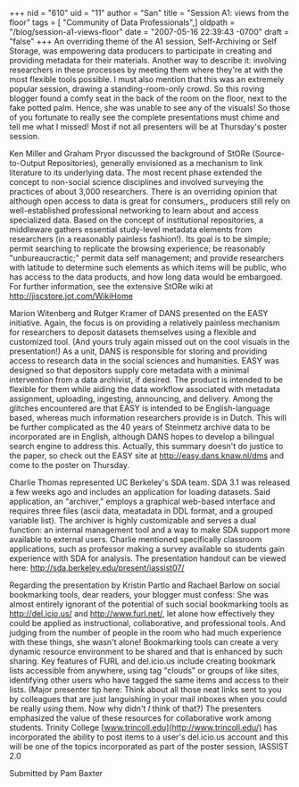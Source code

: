 +++
nid = "610"
uid = "11"
author = "San"
title = "Session A1:  views from the floor"
tags = [ "Community of Data Professionals",]
oldpath = "/blog/session-a1-views-floor"
date = "2007-05-16 22:39:43 -0700"
draft = "false"
+++
An overriding theme of the A1 session, Self-Archiving or Self Storage,
was empowering data producers to participate in creating and providing
metadata for their materials. Another way to describe it: involving
researchers in these processes by meeting them where they're at with the
most flexible tools possible. I must also mention that this was an
extremely popular session, drawing a standing-room-only crowd. So this
roving blogger found a comfy seat in the back of the room on the floor,
next to the fake potted palm. Hence, she was unable to see any of the
visuals! So those of you fortunate to really see the complete
presentations must chime and tell me what I missed! Most if not all
presenters will be at Thursday's poster session.

Ken Miller and Graham Pryor discussed the background of StORe
(Source-to-Output Repositories), generally envisioned as a mechanism to
link literature to its underlying data. The most recent phase extended
the concept to non-social science disciplines and involved surveying the
practices of about 3,000 researchers. There is an overriding opinion
that although open access to data is great for consumers,, producers
still rely on well-established professional networking to learn about
and access specialized data. Based on the concept of institutional
repositories, a middleware gathers essential study-level metadata
elements from researchers (in a reasonably painless fashion!). Its goal
is to be simple; permit searching to replicate the browsing experience;
be reasonably "unbureaucractic;" permit data self management; and
provide researchers with latitude to determine such elements as which
items will be public, who has access to the data products, and how long
data would be embargoed. For further information, see the extensive
StORe wiki at <http://jiscstore.jot.com/WikiHome>

Marion Witenberg and Rutger Kramer of DANS presented on the EASY
initiative. Again, the focus is on providing a relatively painless
mechanism for researchers to deposit datasets themselves using a
flexible and customized tool. (And yours truly again missed out on the
cool visuals in the presentation!) As a unit, DANS is responsible for
storing and providing access to research data in the social sciences and
humanities. EASY was designed so that depositors supply core metadata
with a minimal intervention from a data archivist, if desired. The
product is intended to be flexible for them while aiding the data
workflow associated with metadata assignment, uploading, ingesting,
announcing, and delivery. Among the glitches encountered are that EASY
is intended to be English-language based, whereas much information
researchers provide is in Dutch. This will be further complicated as the
40 years of Steinmetz archive data to be incorporated are in English,
although DANS hopes to develop a bilingual search engine to address
this. Actually, this summary doesn't do justice to the paper, so check
out the EASY site at <http://easy.dans.knaw.nl/dms> and come to the
poster on Thursday.

Charlie Thomas represented UC Berkeley's SDA team. SDA 3.1 was released
a few weeks ago and includes an application for loading datasets. Said
application, an "archiver," employs a graphical web-based interface and
requires three files (ascii data, meatadata in DDL format, and a grouped
variable list). The archiver is highly customizable and serves a dual
function: an internal management tool and a way to make SDA support more
available to external users. Charlie mentioned specifically classroom
applications, such as professor making a survey available so students
gain experience with SDA for analysis. The presentation handout can be
viewed here: http://sda.berkeley.edu/present/iassist07/

Regarding the presentation by Kristin Partlo and Rachael Barlow on
social bookmarking tools, dear readers, your blogger must confess: She
was almost entirely ignorant of the potential of such social bookmarking
tools as <http://del.icio.us/> and http://www.furl.net/, let alone how
effectively they could be applied as instructional, collaborative, and
professional tools. And judging from the number of people in the room
who had much experience with these things, she wasn't alone! Bookmarking
tools can create a very dynamic resource environment to be shared and
that is enhanced by such sharing. Key features of FURL and del.icio.us
include creating bookmark lists accessible from anywhere, using tag
"clouds" or groups of like sites, identifying other users who have
tagged the same items and access to their lists. (Major presenter tip
here: Think about all those neat links sent to you by colleagues that
are just languishing in your mail inboxes when you could be really
*using* them. Now why didn't *I* think of that?) The presenters
emphasized the value of these resources for collaborative work among
students. Trinity College [www.trincoll.edu](http://www.trincoll.edu/)
has incorporated the ability to post items to a user's del.icio.us
account and this will be one of the topics incorporated as part of the
poster session, IASSIST 2.0

Submitted by Pam Baxter
